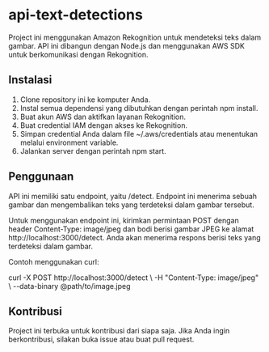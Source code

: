 # api-text-detections
<p>Project ini menggunakan Amazon Rekognition untuk mendeteksi teks dalam gambar. API ini dibangun dengan Node.js dan menggunakan AWS SDK untuk berkomunikasi dengan Rekognition.</p>

<h2><b>Instalasi</b></h2>
<ol>
  <li>Clone repository ini ke komputer Anda.</li>
  <li>Instal semua dependensi yang dibutuhkan dengan perintah npm install.</li>
  <li>Buat akun AWS dan aktifkan layanan Rekognition.</li>
  <li>Buat credential IAM dengan akses ke Rekognition.</li>
  <li>Simpan credential Anda dalam file ~/.aws/credentials atau menentukan melalui environment variable.</li>
  <li>Jalankan server dengan perintah npm start.</li>
</ol>

<h2><b>Penggunaan</b></h2>
<p>API ini memiliki satu endpoint, yaitu /detect. Endpoint ini menerima sebuah gambar dan mengembalikan teks yang terdeteksi dalam gambar tersebut.

Untuk menggunakan endpoint ini, kirimkan permintaan POST dengan header Content-Type: image/jpeg dan bodi berisi gambar JPEG ke alamat http://localhost:3000/detect. Anda akan menerima respons berisi teks yang terdeteksi dalam gambar.

Contoh menggunakan curl:</p>
<p>curl -X POST http://localhost:3000/detect \
  -H "Content-Type: image/jpeg" \
  --data-binary @path/to/image.jpeg</p>
  
<h2><b>Kontribusi</b></h2>
<p>Project ini terbuka untuk kontribusi dari siapa saja. Jika Anda ingin berkontribusi, silakan buka issue atau buat pull request.</p>
